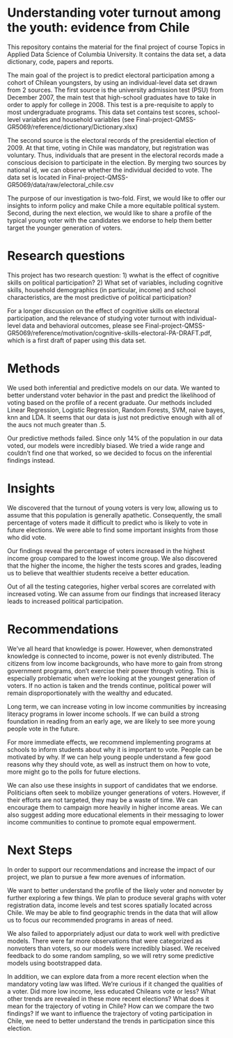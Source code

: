 
# Understanding voter turnout among the youth: evidence from Chile

This repository contains the material for the final project of course Topics in Applied Data Science of Columbia University. It contains the data set, a data dictionary, code, papers and reports. 

The main goal of the project is to predict electoral participation among a cohort of Chilean youngsters, by using an individual-level data set drawn from 2 sources. The first source is the university admission test (PSU) from December 2007, the main test that high-school graduates have to take in order to apply for college in 2008. This test is a pre-requisite to apply to most undergraduate programs. This data set contains test scores, school-level variables and household variables (see Final-project-QMSS-GR5069/reference/dictionary/Dictionary.xlsx) 

The second source is the electoral records of the presidential election of 2009. At that time, voting in Chile was mandatory, but registration was voluntary. Thus, individuals that are present in the electoral records made a conscious decision to participate in the election. By merging two sources by national id, we can observe whether the individual decided to vote. The data set is located in Final-project-QMSS-GR5069/data/raw/electoral_chile.csv

The purpose of our investigation is two-fold. First, we would like to offer our insights to inform policy and make Chile a more equitable political system. Second, during the next election, we would like to share a profile of the typical young voter with the candidates we endorse to help them better target the younger generation of voters.

# Research questions

This project has two research question: 1) wwhat is the effect of cognitive skills on political participation? 2) What set of variables, including cognitive skills, household demographics (in particular, income) and school characteristics, are the most predictive of political participation?

For a longer discussion on the effect of cognitive skills on electoral participation, and the relevance of studying voter turnout with individual-level data and behavioral outcomes, please see Final-project-QMSS-GR5069/reference/motivation/cognitive-skills-electoral-PA-DRAFT.pdf, which is a first draft of paper using this data set. 

# Methods

We used both inferential and predictive models on our data. We wanted to better understand voter behavior in the past and predict the likelihood of voting based on the profile of a recent graduate. Our methods included Linear Regression, Logistic Regression, Random Forests, SVM, naive bayes, knn and LDA. It seems that our data is just not predictive enough with all of the aucs not much greater than .5.

Our predictive methods failed. Since only 14% of the population in our data voted, our models were incredibly biased. We tried a wide range and couldn’t find one that worked, so we decided to focus on the inferential findings instead. 

# Insights
We discovered that the turnout of young voters is very low, allowing us to assume that this population is generally apathetic. Consequently, the small percentage of voters made it difficult to predict who is likely to vote in future elections. We were able to find some important insights from those who did vote. 

Our findings reveal the percentage of voters increased in the highest income group compared to the lowest income group. We also discovered that the higher the income, the higher the tests scores and grades, leading us to believe that wealthier students receive a better education. 

Out of all the testing categories, higher verbal scores are correlated with increased voting. We can assume from our findings that increased literacy leads to increased political participation. 

# Recommendations 

We’ve all heard that knowledge is power. However, when demonstrated knowledge is connected to income, power is not evenly distributed. The citizens from low income backgrounds, who have more to gain from strong government programs, don’t exercise their power through voting. This is especially problematic when we’re looking at the youngest generation of voters. If no action is taken and the trends continue, political power will remain disproportionately with the wealthy and educated.

Long term, we can increase voting in low income communities by increasing literacy programs in lower income schools. If we can build a strong foundation in reading from an early age, we are likely to see more young people vote in the future. 

For more immediate effects, we recommend implementing programs at schools to inform students about why it is important to vote. People can be motivated by why. If we can help young people understand a few good reasons why they should vote, as well as instruct them on how to vote, more might go to the polls for future elections. 

We can also use these insights in support of candidates that we endorse. Politicians often seek to mobilize younger generations of voters. However, if their efforts are not targeted, they may be a waste of time. We can encourage them to campaign more heavily in higher income areas. We can also suggest adding more educational elements in their messaging to lower income communities to continue to promote equal empowerment.

# Next Steps

In order to support our recommendations and increase the impact of our project, we plan to pursue a few more avenues of information. 

We want to better understand the profile of the likely voter and nonvoter by further exploring a few things. We plan to produce several graphs with voter registration data, income levels and test scores spatially located across Chile. We may be able to find geographic trends in the data that will allow us to focus our recommended programs in areas of need. 

We also failed to apporpriately adjust our data to work well with predictive models. There were far more observations that were categorized as nonvoters than voters, so our models were incredibly biased. We received feedback to do some random sampling, so we will retry some predictive models using bootstrapped data. 

In addition, we can explore data from a more recent election when the mandatory voting law was lifted. We’re curious if it changed the qualities of a voter. Did more low income, less educated Chileans vote or less? What other trends are revealed in these more recent elections? What does it mean for the trajectory of voting in Chile? How can we compare the two findings? If we want to influence the trajectory of voting participation in Chile, we need to better understand the trends in participation since this election.  







